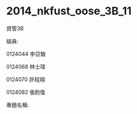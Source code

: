 2014_nkfust_oose_3B_11
======================
資管3B


組員:

0124044 李亞駿


0124068 林士瑋


0124070 許程翔


0124082 張鈞復



專題名稱:

